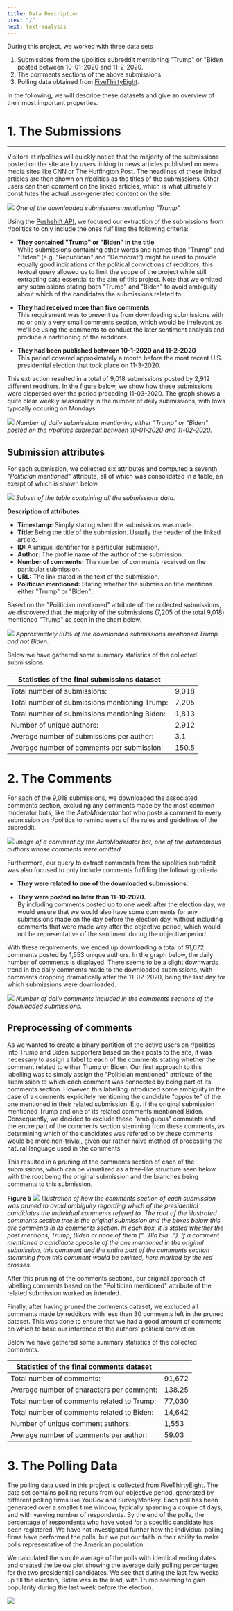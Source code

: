 ```yaml
---
title: Data Description
prev: "/"
next: text-analysis
---
```

During this project, we worked with three data sets

1. Submissions from the r/politics subreddit mentioning "Trump" or "Biden posted between 10-01-2020 and 11-2-2020.
2. The comments sections of the above submissions.
3. Polling data obtained from [FiveThirtyEight](https://data.fivethirtyeight.com/).

In the following, we will describe these datasets and give an overview of their most important properties. 

# 1. The Submissions 
________________
Visitors at r/politics will quickly notice that the majority of the submissions posted on the site are by users linking to news articles published on news media sites like CNN or The Huffington Post. The headlines of these linked articles are then shown on r/politics as the titles of the submissions. Other users can then comment on the linked articles, which is what ultimately constitutes the actual user-generated content on the site.

![](/images/example_of_submission.png)
*One of the downloaded submissions mentioning "Trump".*

Using the [Pushshift API](https://github.com/pushshift/api), we focused our extraction of the submissions from r/politics to only include the ones fulfilling the following criteria:

 * __They contained "Trump" or "Biden" in the title__ <br>
While submissions containing other words and names than "Trump" and "Biden" (e.g. "Republican" and "Democrat") might be used to provide equally good indications of the political convictions of redditors, this textual query allowed us to limit the scope of the project while still extracting data essential to the aim of this project. Note that we omitted any submissions stating both "Trump" and "Biden" to avoid ambiguity about which of the candidates the submissions related to. 

* __They had received more than five comments__ <br>
This requirement was to prevent us from downloading submissions with no or only a very small comments section, which would be irrelevant as we'll be using the comments to conduct the later sentiment analysis and produce a partitioning of the redditors.

* __They had been published between 10-1-2020 and 11-2-2020__ <br> 
This period covered approximately a month before the most recent U.S. presidential election that took place on 11-3-2020. 

This extraction resulted in a total of 9,018 submissions posted by 2,912 different redditors. In the figure below, we show how these submissions were dispersed over the period preceding 11-03-2020. The graph shows a quite clear weekly seasonality in the number of daily submissions, with lows typically occuring on Mondays. <br> 

![](/images/submissions_per_day_new.svg)
*Number of daily submissions mentioning either "Trump" or "Biden" posted on the r/politics subreddit between 10-01-2020 and 11-02-2020.*

## Submission attributes

For each submission, we collected six attributes and computed a seventh *"Politician mentioned"* attribute, all of which was consolidated in a table, an exerpt of which is shown below.

![](/images/sub_data_df_new.png)
*Subset of the table containing all the submissions data.*

__Description of attributes__ <br>
* __Timestamp:__ Simply stating when the submissions was made.
* __Title:__ Being the title of the submission. Usually the header of the linked article.
* __ID:__ A unique identifier for a particular submission.
* __Author:__ The profile name of the author of the submission.
* __Number of comments:__ The number of comments received on the particular submission.
* __URL:__ The link stated in the text of the submission.
* __Politician mentioned:__ Stating whether the submission title mentions either "Trump" or "Biden".

Based on the "Politician mentioned" attribute of the collected submissions, we discovered that the majority of the submissions (7,205 of the total 9,018) mentioned "Trump" as seen in the chart below. <br>

![](/images/subs_distribution_NEW_2.svg)
*Approximately 80% of the downloaded submissions mentioned Trump and not Biden.*

Below we have gathered some summary statistics of the collected submissions. 

| __Statistics of the final submissions dataset__ |  | 
|---|---|
| Total number of submissions: | 9,018 |
| Total number of submissions mentioning Trump: | 7,205 |
| Total number of submissions mentioning Biden: | 1,813 |
| Number of unique authors: | 2,912 |
| Average number of submissions per author: | 3.1 |
| Average number of comments per submission: | 150.5 |


# 2. The Comments

For each of the 9,018 submissions, we downloaded the associated comments section, excluding any comments made by the most common moderator bots, like the *AutoModerator* bot who posts a comment to every submission on r/politics to remind users of the rules and guidelines of the subreddit.


![](/images/AutoMod.png)
*Image of a comment by the AutoModerator bot, one of the autonomous authors whose comments were omitted.*

Furthermore, our query to extract comments from the r/politics subreddit was also focused to only include comments fulfilling the following criteria: 

* __They were related to one of the downloaded submissions.__ <br> 

* __They were posted no later than 11-10-2020.__ <br> 
 By including comments posted up to one week after the election day, we would ensure that we would also have some comments for any submissions made on the day before the election day, without including comments that were made way after the objective period, which would not be representative of the sentiment during the objective period.

With these requirements, we ended up downloading a total of 91,672 comments posted by 1,553 unique authors. In the graph below, the daily number of comments is displayed. There seems to be a slight downwards trend in the daily comments made to the downloaded submissions, with comments dropping dramatically after the 11-02-2020, being the last day for which submissions were downloaded. 

![](/images/comments_per_day_new.svg)
*Number of daily comments included in the comments sections of the downloaded submissions.*

## Preprocessing of comments

As we wanted to create a binary partition of the active users on r/politics into Trump and Biden supporters based on their posts to the site, it was necessary to assign a label to each of the comments stating whether the comment related to either Trump or Biden. Our first approach to this labelling was to simply assign the "Politician mentioned" attribute of the submission to which each comment was connected by being part of its comments section. However, this labelling introduced some ambiguity in the case of a comments explicitely mentioning the candidate "opposite" of the one mentioned in their related submission. E.g. if the original submission mentioned Trump and one of its related comments mentioned Biden. Consequently, we decided to exclude these "ambiguous" comments and the entire part of the comments section stemming from these comments, as determining which of the candidates was refered to by these comments would be more non-trivial, given our rather naïve method of processing the natural language used in the comments. 

This resulted in a pruning of the comments section of each of the submissions, which can be visualized as a tree-like structure seen below with the root being the original submission and the branches being comments to this submission. 

__Figure 5__
![](/images/Pruning.svg)
*Illustration of how the comments section of each submission was pruned to avoid ambiguity regarding which of the presidential candidates the individual comments refered to. The root of the illustrated comments section tree is the original submission and the boxes below this are comments in its comments section. In each box, it is stated whether the post mentions, Trump, Biden or none of them ("...Bla bla..."). If a comment mentioned a candidate opposite of the one mentioned in the original submission, this comment and the entire part of the comments section stemming from this comment would be omitted, here marked by the red crosses.*

After this pruning of the comments sections, our original approach of labelling comments based on the "Politician mentioned" attribute of the related submission worked as intended. 

Finally, after having pruned the comments dataset, we excluded all comments made by redditors with less than 30 comments left in the pruned dataset. This was done to ensure that we had a good amount of comments on which to base our inference of the authors' political conviction. 

Below we have gathered some summary statistics of the collected comments. 

| __Statistics of the final comments dataset__ |  | 
|---|---|
| Total number of comments: | 91,672 |
| Average number of characters per comment: | 138.25 |
| Total number of comments related to Trump: | 77,030 |
| Total number of comments related to Biden: | 14,642 |
| Number of unique comment authors: | 1,553 |
| Average number of comments per author: | 59.03 |


# 3. The Polling Data
The polling data used in this project is collected from FiveThirtyEight. The data set contains polling results from our objective period, generated by different polling firms like YouGov and SurveyMonkey. Each poll has been generated over a smaller time window, typically spanning a couple of days, and with varying number of respondents. By the end of the polls, the percentage of respondents who have voted for a specific candidate has been registered. We have not investigated further how the individual polling firms have performed the polls, but we put our faith in their ability to make polls representative of the American population.

We calculated the simple average of the polls with identical ending dates and created the below plot showing the average daily polling percentages for the two presidential candidates. We see that during the last few weeks up till the election, Biden was in the lead, with Trump seeming to gain popularity during the last week before the election. 

![](/images/polling_data.svg)

